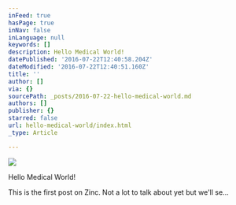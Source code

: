```yaml
---
inFeed: true
hasPage: true
inNav: false
inLanguage: null
keywords: []
description: Hello Medical World!
datePublished: '2016-07-22T12:40:58.204Z'
dateModified: '2016-07-22T12:40:51.160Z'
title: ''
author: []
via: {}
sourcePath: _posts/2016-07-22-hello-medical-world.md
authors: []
publisher: {}
starred: false
url: hello-medical-world/index.html
_type: Article

---
```

![](https://the-grid-user-content.s3-us-west-2.amazonaws.com/2d2327ea-5b5a-490e-b648-2c9e497e6e66.jpg)

Hello Medical World!

This is the first post on Zinc. Not a lot to talk about yet but we'll se...